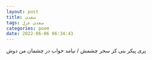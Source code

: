 ```yaml
---
layout: post
title: سعدی
tags: سعدی غزل
categories: poem
date: 2022-06-06 06:34:43
---
```


پری پیکر بتی کز سحر چشمش / نیامد خواب در چشمان من دوش
